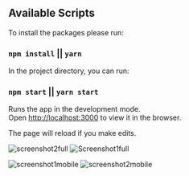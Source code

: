 



## Available Scripts

To install the packages please run: 
### `npm install` || `yarn`

In the project directory, you can run:

### `npm start` || `yarn start`

Runs the app in the development mode.\
Open [http://localhost:3000](http://localhost:3000) to view it in the browser.

The page will reload if you make edits.


![screenshot2full](https://user-images.githubusercontent.com/67654630/143777602-df6a2c0f-4aee-4636-80b5-8da63496a334.png)
![Screenshot1full](https://user-images.githubusercontent.com/67654630/143777609-7d6e572f-a4ac-4e09-9bdc-bc43691178b6.png)

![screenshot1mobile](https://user-images.githubusercontent.com/67654630/143777922-bcb9aa7d-f0d7-4fa2-b0e7-29c98f37e3e4.png)
![screenshot2mobile](https://user-images.githubusercontent.com/67654630/143777923-a72963d8-5473-4fd3-8cc8-a32b17befb2f.png)



